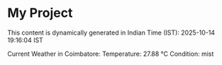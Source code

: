 # My Project

This content is dynamically generated in Indian Time (IST): 2025-10-14 19:16:04 IST


Current Weather in Coimbatore:
Temperature: 27.88 °C
Condition: mist
